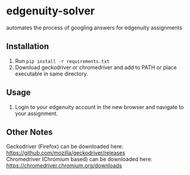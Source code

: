 # edgenuity-solver
automates the process of googling answers for edgenuity assignments

## Installation
1. Run `pip install -r requirements.txt`
2. Download geckodriver or chromedriver and add to PATH or place executable in same directory.

## Usage
1. Login to your edgenuity account in the new browser and navigate to your assignment.

## Other Notes
Geckodriver (Firefox) can be downloaded here: https://github.com/mozilla/geckodriver/releases
<br>
Chromedriver (Chromium based) can be downloaded here: https://chromedriver.chromium.org/downloads
